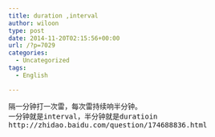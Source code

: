 ```yaml
---
title: duration ,interval
author: wiloon
type: post
date: 2014-11-20T02:15:56+00:00
url: /?p=7029
categories:
  - Uncategorized
tags:
  - English

---
```

<pre id="best-content-510396177" class="best-text mb-10">隔一分钟打一次雷，每次雷持续响半分钟。
一分钟就是interval，半分钟就是duratioin
http://zhidao.baidu.com/question/174688836.html</pre>